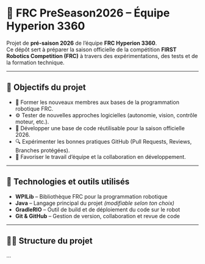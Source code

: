 # 🤖 FRC PreSeason2026 – Équipe Hyperion 3360

Projet de **pré-saison 2026** de l’équipe **FRC Hyperion 3360**.  
Ce dépôt sert à préparer la saison officielle de la compétition **FIRST Robotics Competition (FRC)** à travers des expérimentations, des tests et de la formation technique.

---

## 🎯 Objectifs du projet

- 🧠 Former les nouveaux membres aux bases de la programmation robotique FRC.  
- ⚙️ Tester de nouvelles approches logicielles (autonomie, vision, contrôle moteur, etc.).  
- 🧩 Développer une base de code réutilisable pour la saison officielle 2026.  
- 🔍 Expérimenter les bonnes pratiques GitHub (Pull Requests, Reviews, Branches protégées).  
- 🤝 Favoriser le travail d’équipe et la collaboration en développement.

---

## 🧰 Technologies et outils utilisés

- **WPILib** – Bibliothèque FRC pour la programmation robotique  
- **Java** – Langage principal du projet *(modifiable selon ton choix)*  
- **GradleRIO** – Outil de build et de déploiement du code sur le robot  
- **Git & GitHub** – Gestion de version, collaboration et revue de code  

---

## 🧑‍💻 Structure du projet

...


